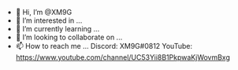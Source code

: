 - 👋 Hi, I’m @XM9G
- 👀 I’m interested in ...
- 🌱 I’m currently learning ...
- 💞️ I’m looking to collaborate on ...
- 📫 How to reach me ... Discord: XM9G#0812 YouTube: https://www.youtube.com/channel/UC53Yii8B1PkpwaKjWovmBxg

<!---
XM9G/XM9G is a ✨ special ✨ repository because its `README.md` (this file) appears on your GitHub profile.
You can click the Preview link to take a look at your changes.
--->
